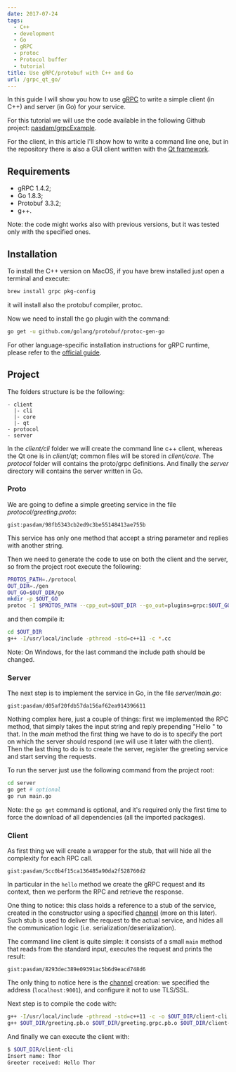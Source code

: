 ```yaml
---
date: 2017-07-24
tags:
  - C++
  - development
  - Go
  - gRPC
  - protoc
  - Protocol buffer
  - tutorial
title: Use gRPC/protobuf with C++ and Go
url: /grpc_qt_go/
---
```


In this guide I will show you how to use [gRPC](http://www.grpc.io/) to write a simple client (in C++) and server (in Go) for your service.

For this tutorial we will use the code available in the following Github project: [pasdam/grpcExample](https://github.com/pasdam/grpcExample).

For the client, in this article I'll show how to write a command line one, but in the repository there is also a GUI client written with the [Qt framework](https://www.qt.io).

<!--more-->

## Requirements

* gRPC 1.4.2;
* Go 1.8.3;
* Protobuf 3.3.2;
* g++.

Note: the code might works also with previous versions, but it was tested only with the specified ones.

## Installation

To install the C++ version on MacOS, if you have brew installed just open a terminal and execute:

```bash
brew install grpc pkg-config
```

it will install also the protobuf compiler, protoc.

Now we need to install the go plugin with the command:

```bash
go get -u github.com/golang/protobuf/protoc-gen-go
```

For other language-specific installation instructions for gRPC runtime, please refer to the [official guide](https://github.com/grpc/grpc/blob/master/INSTALL.md).

## Project

The folders structure is be the following:

```none
- client
  |- cli
  |- core
  |- qt
- protocol
- server
```

In the _client/cli_ folder we will create the command line c++ client, whereas the Qt one is in _client/qt_; common files will be stored in _client/core_. The _protocol_ folder will contains the proto/grpc definitions. And finally the _server_ directory will contains the server written in Go.

### Proto

We are going to define a simple greeting service in the file _protocol/greeting.proto_:

`gist:pasdam/98fb5343cb2ed9c3be55148413ae755b`

This service has only one method that accept a string parameter and replies with another string.

Then we need to generate the code to use on both the client and the server, so from the project root execute the following:

```bash
PROTOS_PATH=./protocol
OUT_DIR=./gen
OUT_GO=$OUT_DIR/go
mkdir -p $OUT_GO
protoc -I $PROTOS_PATH --cpp_out=$OUT_DIR --go_out=plugins=grpc:$OUT_GO --grpc_out=$OUT_DIR --plugin=protoc-gen-grpc=`which grpc_cpp_plugin` protocol/*.proto
```

and then compile it:

```bash
cd $OUT_DIR
g++ -I/usr/local/include -pthread -std=c++11 -c *.cc
```

Note: On Windows, for the last command the include path should be changed.

### Server

The next step is to implement the service in Go, in the file _server/main.go_:

`gist:pasdam/d05af20fdb57da156af62ea914396611`

Nothing complex here, just a couple of things: first we implemented the RPC method, that simply takes the input string and reply prepending "Hello " to that. In the _main_ method the first thing we have to do is to specify the port on which the server should respond (we will use it later with the client). Then the last thing to do is to create the server, register the greeting service and start serving the requests.

To run the server just use the following command from the project root:

```bash
cd server
go get # optional
go run main.go
```

Note: the `go get` command is optional, and it's required only the first time to force the download of all dependencies (all the imported packages).

### Client

As first thing we will create a wrapper for the stub, that will hide all the complexity for each RPC call.

`gist:pasdam/5cc0b4f15ca136485a90da2f528760d2`

In particular in the `hello` method we create the gRPC request and its context, then we perform the RPC and retrieve the response.

One thing to notice: this class holds a reference to a stub of the service, created in the constructor using a specified [channel](https://grpc.io/docs/guides/concepts.html#channels) (more on this later). Such stub is used to deliver the request to the actual service, and hides all the communication logic (i.e. serialization/deserialization).

The command line client is quite simple: it consists of a small `main` method that reads from the standard input, executes the request and prints the result:

`gist:pasdam/8293dec389e09391ac5b6d9eacd748d6`

The only thing to notice here is the [channel](https://grpc.io/docs/guides/concepts.html#channels) creation: we specified the address (`localhost:9001`), and configure it not to use TLS/SSL.

Next step is to compile the code with:

```bash
g++ -I/usr/local/include -pthread -std=c++11 -c -o $OUT_DIR/client-cli.o client/cli/main.cpp
g++ $OUT_DIR/greeting.pb.o $OUT_DIR/greeting.grpc.pb.o $OUT_DIR/client-cli.o -L/usr/local/lib `pkg-config --libs grpc++ grpc` -lgrpc++_reflection -lprotobuf -lpthread -ldl -o $OUT_DIR/client-cli
```

And finally we can execute the client with:

```bash
$ $OUT_DIR/client-cli
Insert name: Thor
Greeter received: Hello Thor
```
